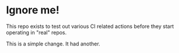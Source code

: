 # Ignore me!

This repo exists to test out various CI related actions before they start operating in "real" repos.


<!--

ponylang/action-testing@0.33.1

corral add github.com/ponylang/action-testing -v 0.33.1

other stuff

corral add github.com/ponylang/action-testing --version 0.33.1

-->

This is a simple change. It had another.


